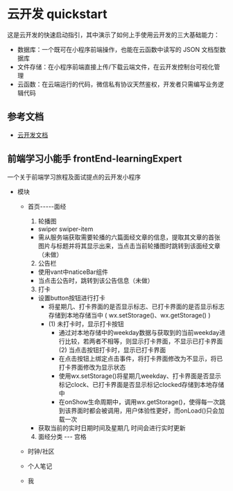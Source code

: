 # 云开发 quickstart

这是云开发的快速启动指引，其中演示了如何上手使用云开发的三大基础能力：

- 数据库：一个既可在小程序前端操作，也能在云函数中读写的 JSON 文档型数据库
- 文件存储：在小程序前端直接上传/下载云端文件，在云开发控制台可视化管理
- 云函数：在云端运行的代码，微信私有协议天然鉴权，开发者只需编写业务逻辑代码

## 参考文档

- [云开发文档](https://developers.weixin.qq.com/miniprogram/dev/wxcloud/basis/getting-started.html)


## 前端学习小能手 frontEnd-learningExpert
  一个关于前端学习旅程及面试提点的云开发小程序

- 模块
  - 首页-----面经
    1. 轮播图 
      - swiper swiper-item
      - 需从服务端获取需要轮播的六篇面经文章的信息，提取其文章的首张图片与标题并将其显示出来，当点击当前轮播图时跳转到该面经文章（未做）
    2. 公告栏
      - 使用vant中naticeBar组件
      - 当点击公告时，跳转到该公告信息（未做）
    3. 打卡
      - 设置button按钮进行打卡
        - 将星期几、打卡界面的是否显示标志、已打卡界面的是否显示标志存储到本地存储当中 ( wx.setStorage()、wx.getStorage() ) 
        - (1) 未打卡时，显示打卡按钮
            - 通过对本地存储中的weekday数据与获取到的当前weekday进行比较，若两者不相等，则显示打卡界面，不显示已打卡界面
          (2) 当点击按钮打卡时，显示已打卡界面
            - 在点击按钮上绑定点击事件，将打卡界面修改为不显示，将已打卡界面修改为显示状态
            - 使用wx.setStorage()将星期几weekday、打卡界面是否显示标记clock、已打卡界面是否显示标记clocked存储到本地存储中
            - 在onShow生命周期中，调用wx.getStorage()，使得每一次跳到该界面时都会被调用，用户体验性更好，而onLoad()只会加载一次
      - 获取当前的实时日期时间及星期几
        时间会进行实时更新
    4. 面经分类 --- 宫格

  - 时钟/社区
  
  - 个人笔记

  - 我